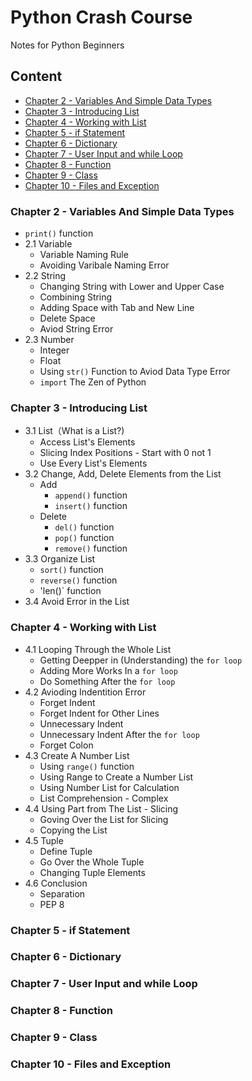 Python Crash Course
===========================
Notes for Python Beginners

## Content
* [Chapter 2 - Variables And Simple Data Types](#Chapter-2---Variables-And-Simple-Data-Types) 
* [Chapter 3 - Introducing List](#Chapter-3---Introducing-List) 
* [Chapter 4 - Working with List](#Chapter-4---Working-with-List) 
* [Chapter 5 - if Statement](#Chapter-5---if-Statement)
* [Chapter 6 - Dictionary](#Chapter-6---Dictionary)
* [Chapter 7 - User Input and while Loop](#Chapter-7---User-Input-and-while-Loop)
* [Chapter 8 - Function](#Chapter-8---Function)
* [Chapter 9 - Class](#Chapter-9---Class)
* [Chapter 10 - Files and Exception](#Chapter-10---Files-and-Exception)

### Chapter 2 - Variables And Simple Data Types
* `print()` function
* 2.1 Variable
    * Variable Naming Rule
    * Avoiding Varibale Naming Error
* 2.2 String
    * Changing String with Lower and Upper Case
    * Combining String
    * Adding Space with Tab and New Line
    * Delete Space
    * Aviod String Error
* 2.3 Number
    * Integer
    * Float
    * Using `str()` Function to Aviod Data Type Error
    * `import` The Zen of Python

### Chapter 3 - Introducing List
* 3.1 List（What is a List?)
    * Access List's Elements
    * Slicing Index Positions - Start with 0 not 1
    * Use Every List's Elements
* 3.2 Change, Add, Delete Elements from the List
    * Add
        * `append()` function
        * `insert()` function
    * Delete
        * `del()` function
        * `pop()` function 
        * `remove()` function
* 3.3 Organize List
    * `sort()` function
    * `reverse()` function
    * 'len()` function
* 3.4 Avoid Error in the List


### Chapter 4 - Working with List
* 4.1 Looping Through the Whole List
    * Getting Deepper in (Understanding) the `for loop`
    * Adding More Works In a `for loop`
    * Do Something After the `for loop`
* 4.2 Avioding Indentition Error
    * Forget Indent
    * Forget Indent for Other Lines
    * Unnecessary Indent
    * Unnecessary Indent After the `for loop`
    * Forget Colon
* 4.3 Create A Number List    
    * Using `range()` function
    * Using Range to Create a Number List
    * Using Number List for Calculation
    * List Comprehension - Complex
* 4.4 Using Part from The List - Slicing
    * Goving Over the List for Slicing
    * Copying the List
* 4.5 Tuple
    * Define Tuple
    * Go Over the Whole Tuple
    * Changing Tuple Elements
* 4.6 Conclusion
    * Separation
    * PEP 8
    
### Chapter 5 - if Statement
### Chapter 6 - Dictionary 
### Chapter 7 - User Input and while Loop
### Chapter 8 - Function
### Chapter 9 - Class
### Chapter 10 - Files and Exception
